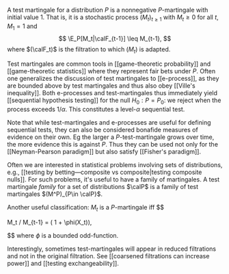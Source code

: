 A test martingale for a distribution $P$ is a nonnegative $P$-martingale with initial value 1. That is, it is a stochastic process $(M_t)_{t\geq 1}$ with $M_t\geq 0$ for all $t$, $M_1 = 1$ and 
$$
\E_P[M_t|\calF_{t-1}] \leq M_{t-1},
$$
where $(\calF_t)$ is the filtration to which $(M_t)$ is adapted.

Test martingales are common tools in [[game-theoretic probability]] and [[game-theoretic statistics]] where they represent fair bets under $P$. Often one generalizes the discussion of test martingales to [[e-process]], as they are bounded above by test martingales and thus also obey [[Ville's inequality]].  Both e-processes and test-martingales thus immediately yield [[sequential hypothesis testing]] for the null $H_0: P = P_0$: we reject when the process exceeds $1/\alpha$. This constitutes a level-$\alpha$ sequential test. 

Note that while test-martingales and e-processes are useful for defining sequential tests, they can also be considered bonafide measures of evidence on their own. Eg the larger a $P$-test-martingale grows over time, the more evidence this is against $P$. Thus they can be used not only for the [[Neyman-Pearson paradigm]] but also satisfy [[Fisher's paradigm]]. 

Often we are interested in statistical problems involving sets of distributions, e.g., [[testing by betting—composite vs composite|testing composite nulls]]. For such problems, it's useful to have a family of martingales. A test martingale _family_ for a set of distributions $\calP$ is a family of test martingales $(M^P)_{P\in \calP}$. 

Another useful classification: $M_t$ is a $P$-martingale iff 
$$

M_t / M_{t-1} = ( 1 + \phi(X_t)),

$$
where $\phi$ is a bounded odd-function. 

Interestingly, sometimes test-martingales will appear in reduced filtrations and not in the original filtration. See [[coarsened filtrations can increase power]] and [[testing exchangeability]]. 



